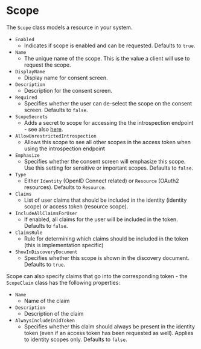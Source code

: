 # Scope

The `Scope` class models a resource in your system.

* `Enabled`
    * Indicates if scope is enabled and can be requested. Defaults to `true`.
* `Name`
    * The unique name of the scope. This is the value a client will use to request the scope.
* `DisplayName`
    * Display name for consent screen.
* `Description`
    * Description for the consent screen.
* `Required`
    * Specifies whether the user can de-select the scope on the consent screen. Defaults to `false`.
*  `ScopeSecrets`
    * Adds a secret to scope for accessing the the introspection endpoint - see also [here](secrets.html).
*  `AllowUnrestrictedIntrospection`
    * Allows this scope to see all other scopes in the access token when using the introspection endpoint
* `Emphasize`
    * Specifies whether the consent screen will emphasize this scope. Use this setting for sensitive or important scopes. Defaults to `false`.
* `Type`
    * Either `Identity` (OpenID Connect related) or `Resource` (OAuth2 resources). Defaults to `Resource`.
* `Claims`
    * List of user claims that should be included in the identity (identity scope) or access token (resource scope). 
* `IncludeAllClaimsForUser`
    * If enabled, all claims for the user will be included in the token. Defaults to `false`.
* `ClaimsRule`
    * Rule for determining which claims should be included in the token (this is implementation specific)
* `ShowInDiscoveryDocument`
    * Specifies whether this scope is shown in the discovery document. Defaults to `true`.

Scope can also specify claims that go into the corresponding token - the `ScopeClaim` class has the following properties:

* `Name`
    * Name of the claim
* `Description`
    * Description of the claim
* `AlwaysIncludeInIdToken`
    * Specifies whether this claim should always be present in the identity token (even if an access token has been requested as well). Applies to identity scopes only. Defaults to `false`.